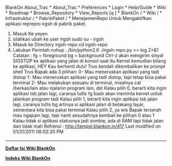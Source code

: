    BlankOn
 About_Trac
    * About_Trac
    * Preferences
    * Login
    * Help/Guide
    * Wiki
    * Roadmap
    * Browse_Repository
    * View_Reports
[q                 ]
    * BlankOn  /
    * Wiki  /
    * Infrastruktur  /
    * PabrikPaket  /
    * MenejemenRepo
Untuk Mengaktifkan aplikasi reprepro irgsh di pabrik paket.
   1. Masuk Ke yeyen
   2. silahkan ubah ke user irgsh
   sudo su - irgsh
   1. Masuk ke Directory irgsh-repo
   cd irgsh-repo
   1. Lakukan Perintah
   nohup ../bin/python2.6 ./irgsh-repo.py >> log 2>&1
Catatan :
fg = foreground
bg = background
Ctrl-z akan mengirim sinyal SIGSTOP ke aplikasi yang jalan di konsol saat itu
Kernel kemudian bilang ke aplikasi, HEY Kau berhenti dulu!
Trus kendali dikembalikan ke prompt shell
Trus Bapak ada 3 pilihan:
0- Mau meneruskan aplikasi yang tadi distop
1- Mau meneruskan aplikasi yang tadi distop, tapi tetap bisa pakai terminal
2- Mau melakukan sesuatu di terminal, misalnya cat /berkas/lain atau njalanin
program lain, dst
Kalau pilih 0, berarti kita ingin aplikasi tsb jalan lagi, caranya tullis fg
bash akan meminta kernel untuk jalankan program tadi
Kalau pilih 1, berarti kita ingin aplikasi tsb jalan lagi, caranya tullis bg
artinya si aplikasi jalan di belakang layar, sementara kita bisa pakai terminal
Kalau pilih 2, ya wis Bapak terserah mau ngapain lagi, tapi nanti sesudahnya
kembali ke pilihan 0 atau 1
Kalau tidak si aplikasi statusnya jadi zombie, ada di RAM tapi tidak jalan dan
tidak mati
Refrensi : ​http://tempel.blankon.in/417
Last modified on 01/31/2011 06:02:20 PM
#### 
    
 
 
 
 
 
---
[**Daftar Isi Wiki BlankOn**](/wiki/DaftarIsi/index.html)
 
[**Indeks Wiki BlankOn**](/wiki/Indeks.html)
